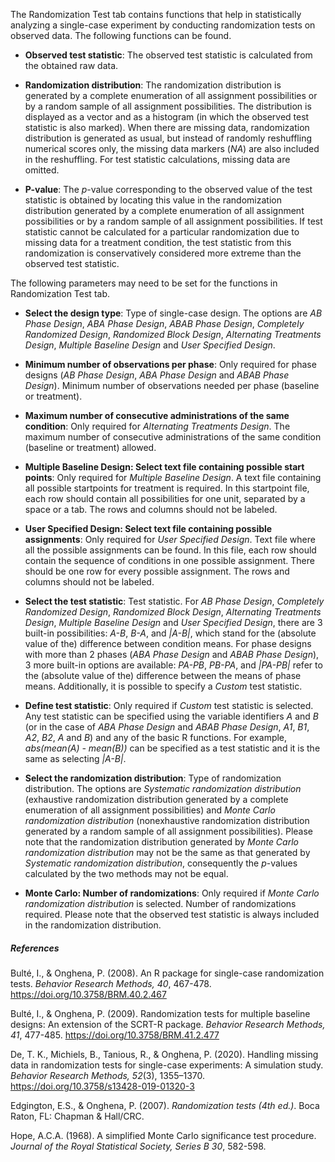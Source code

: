 The Randomization Test tab contains functions that help in statistically analyzing a single-case experiment by conducting randomization tests on observed data. The following functions can be found.

* **Observed test statistic**: The observed test statistic is calculated from the obtained raw data.

* **Randomization distribution**: The randomization distribution is generated by a complete enumeration of all assignment possibilities or by a random sample of all assignment possibilities. The distribution is displayed as a vector and as a histogram (in which the observed test statistic is also marked). When there are missing data, randomization distribution is generated as usual, but instead of randomly reshuffling numerical scores only, the missing data markers (*NA*) are also included in the reshuffling. For test statistic calculations, missing data are omitted. 

* **P-value**: The *p*-value corresponding to the observed value of the test statistic is obtained by locating this value in the randomization distribution generated by a complete enumeration of all assignment possibilities or by a random sample of all assignment possibilities. If test statistic cannot be calculated for a particular randomization due to missing data for a treatment condition, the test statistic from this randomization is conservatively considered more extreme than the observed test statistic.

The following parameters may need to be set for the functions in Randomization Test tab.

* **Select the design type**: Type of single-case design. The options are *AB Phase Design*, *ABA Phase Design*, *ABAB Phase Design*, *Completely Randomized Design*, *Randomized Block Design*, *Alternating Treatments Design*, *Multiple Baseline Design* and *User Specified Design*.

* **Minimum number of observations per phase**: Only required for phase designs (*AB Phase Design*, *ABA Phase Design* and *ABAB Phase Design*). Minimum number of observations needed per phase (baseline or treatment).

* **Maximum number of consecutive administrations of the same condition**: Only required for *Alternating Treatments Design*. The maximum number of consecutive administrations of the same condition (baseline or treatment) allowed.

* **Multiple Baseline Design: Select text file containing possible start points**: Only required for *Multiple Baseline Design*. A text file containing all possible startpoints for treatment is required. In this startpoint file, each row should contain all possibilities for one unit, separated by a space or a tab. The rows and columns should not be labeled.

* **User Specified Design: Select text file containing possible assignments**: Only required for *User Specified Design*. Text file where all the possible assignments can be found. In this file, each row should contain the sequence of conditions in one possible assignment. There should be one row for every possible assignment. The rows and columns should not be labeled.

* **Select the test statistic**: Test statistic. For *AB Phase Design*, *Completely Randomized Design*, *Randomized Block Design*, *Alternating Treatments Design*, *Multiple Baseline Design* and *User Specified Design*, there are 3 built-in possibilities: *A-B*, *B-A*, and *|A-B|*, which stand for the (absolute value of the) difference between condition means. For phase designs with more than 2 phases (*ABA Phase Design* and *ABAB Phase Design*), 3 more built-in options are available: *PA-PB*, *PB-PA*, and *|PA-PB|* refer to the (absolute value of the) difference between the means of phase means. Additionally, it is possible to specify a *Custom* test statistic.

* **Define test statistic**: Only required if *Custom* test statistic is selected. Any test statistic can be specified using the variable identifiers *A* and *B* (or in the case of *ABA Phase Design* and *ABAB Phase Design*, *A1*, *B1*, *A2*, *B2*, *A* and *B*) and any of the basic R functions. For example, *abs(mean(A) - mean(B))* can be specified as a test statistic and it is the same as selecting *|A-B|*.

* **Select the randomization distribution**: Type of randomization distribution. The options are *Systematic randomization distribution* (exhaustive randomization distribution generated by a complete enumeration of all assignment possibilities) and *Monte Carlo randomization distribution* (nonexhaustive randomization distribution generated by a random sample of all assignment possibilities). Please note that the randomization distribution generated by *Monte Carlo randomization distribution* may not be the same as that generated by *Systematic randomization distribution*, consequently the *p*-values calculated by the two methods may not be equal.

* **Monte Carlo: Number of randomizations**: Only required if *Monte Carlo randomization distribution* is selected. Number of randomizations required. Please note that the observed test statistic is always included in the randomization distribution.

##### **References**

Bult&eacute;, I., & Onghena, P. (2008). An R package for single-case randomization tests. *Behavior Research Methods, 40*, 467-478. https://doi.org/10.3758/BRM.40.2.467

Bult&eacute;, I., & Onghena, P. (2009). Randomization tests for multiple baseline designs: An extension of the SCRT-R package. *Behavior Research Methods, 41*, 477-485. https://doi.org/10.3758/BRM.41.2.477

De, T. K., Michiels, B., Tanious, R., & Onghena, P. (2020). Handling missing data in randomization tests for single-case experiments: A simulation study. *Behavior Research Methods, 52*(3), 1355–1370. https://doi.org/10.3758/s13428-019-01320-3

Edgington, E.S., & Onghena, P. (2007). *Randomization tests (4th ed.)*. Boca Raton, FL: Chapman & Hall/CRC.

Hope, A.C.A. (1968). A simplified Monte Carlo significance test procedure. *Journal of the Royal Statistical Society, Series B 30*, 582-598.

